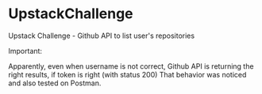 # UpstackChallenge
Upstack Challenge - Github API to list user's repositories

Important:

Apparently, even when username is not correct, Github API is returning the right results, if token is right (with status 200)
That behavior was noticed and also tested on Postman.
